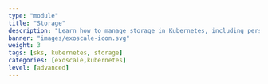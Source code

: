 ```yaml
---
type: "module"
title: "Storage"
description: "Learn how to manage storage in Kubernetes, including persistent volumes and storage classes."
banner: "images/exoscale-icon.svg"
weight: 3
tags: [sks, kubernetes, storage]
categories: [exoscale,kubernetes]
level: [advanced]
---
```

